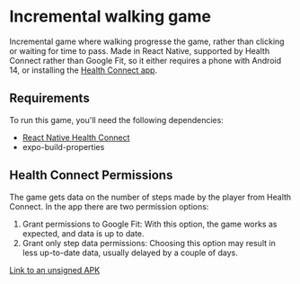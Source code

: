 # Incremental walking game

Incremental game where walking progresse the game, rather than clicking or waiting for time to pass. Made in React Native, supported by Health Connect rather than Google Fit, so it either requires a phone with Android 14, or installing the [Health Connect app](https://play.google.com/store/apps/details?id=com.google.android.apps.healthdata&hl=en&gl=US).

## Requirements

To run this game, you'll need the following dependencies:

- [React Native Health Connect](https://github.com/matinzd/react-native-health-connect)
- expo-build-properties

## Health Connect Permissions

The game gets data on the number of steps made by the player from Health Connect. In the app there are two permission options:
1. Grant permissions to Google Fit: With this option, the game works as expected, and data is up to date.
2. Grant only step data permissions: Choosing this option may result in less up-to-date data, usually delayed by a couple of days.


[Link to an unsigned APK](https://drive.google.com/file/d/1DEnhvZJl1aSD7N0dokGB3Dbcthdi3MTV/view?usp=sharing)
